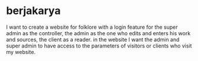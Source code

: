 # berjakarya
I want to create a website for folklore with a login feature for the super admin as the controller, the admin as the one who edits and enters his work and sources, the client as a reader. in the website I want the admin and super admin to have access to the parameters of visitors or clients who visit my website.
